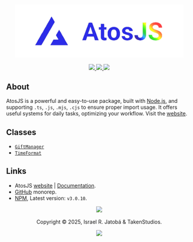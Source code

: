 <div align="center">
  <img src="../../assets/images/atosPNG.png" width="456" alt="AtosJS"></img>
  
  <p>
  <!-- AtosJS badges -->
  <a href="https://www.npmjs.com/package/atosjs">
    <img src="https://img.shields.io/npm/v/atosjs?style=for-the-badge&color=36a5f4&label=npm&logo=npm" />
  </a>
  <a href="https://www.npmjs.com/package/atosjs">
    <img src="https://img.shields.io/npm/dt/atosjs?style=for-the-badge&color=f5a97f&label=downloads&logo=npm" />
  </a>
  <a href="https://github.com/yeyTaken/atosjs">
    <img src="https://img.shields.io/badge/github-atosjs-8da6ce?style=for-the-badge&logo=github" />
  </a>
</p>
</div>

## About
AtosJS is a powerful and easy-to-use package, built with [Node.js](https://nodejs.org/), and supporting `.ts`, `.js`, `.mjs`, `.cjs` to ensure proper import usage. It offers useful systems for daily tasks, optimizing your workflow. Visit the [website](https://atos.js.org/).

## Classes
- [`GiftManager`](https://atos.js.org/docs/gift-manager/)
- [`TimeFormat`](https://atos.js.org/docs/time-format/)


## Links
- AtosJS [website](https://atos.js.org/) | [Documentation](https://atos.js.org/docs).
- [GitHub](https://github.com/yeyTaken/atosjs) monorep.
- [NPM](https://www.npmjs.com/package/atosjs), Latest version: `v3.0.10`.

<p align="center">
  <img src="https://raw.githubusercontent.com/catppuccin/catppuccin/main/assets/footers/gray0_ctp_on_line.svg?sanitize=true"></img>
</p>


<p align="center">
  Copyright &copy; 2025, Israel R. Jatobá & TakenStudios.
</p>

<p align="center">
  <a href="https://github.com/yeyTaken/atosjs/blob/master/LICENSE">
    <img src="https://img.shields.io/github/license/yeyTaken/atosjs?style=for-the-badge&color=b7bdf8" />
  </a>
</p>
